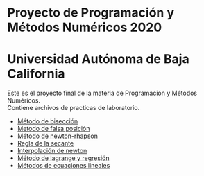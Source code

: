 # Proyecto de Programación y Métodos Numéricos 2020
# Universidad Autónoma de Baja California 

Este es el proyecto final de la materia de Programación y Métodos Numéricos.  
Contiene archivos de practicas de laboratorio.

* [Método de bisección](https://github.com/VivianaVM01/Proyecto_PyMN_2020/blob/main/m%C3%A9todo%20de%20bisecci%C3%B3n.c)
* [Metodo de falsa posición](https://github.com/VivianaVM01/Proyecto_PyMN_2020/blob/main/Falsa%20posici%C3%B3n.c)
* [Método de newton-rhapson](https://github.com/VivianaVM01/Proyecto_PyMN_2020/blob/main/M%C3%A9todo%20de%20Newton-Rhapson1.c)
* [Regla de la secante](https://github.com/VivianaVM01/Proyecto_PyMN_2020/blob/main/M%C3%A9todo%20de%20la%20secante1.c)
* [Interpolación de newton](https://vivianavm01.github.io/Proyecto_PyMN_2020/)
* [Método de lagrange y regresión](https://vivianavm01.github.io/Proyecto_PyMN_2020/)
* [Métodos de ecuaciones lineales](https://vivianavm01.github.io/Proyecto_PyMN_2020/)
